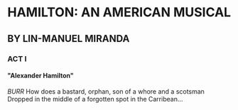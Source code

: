 # HAMILTON: AN AMERICAN MUSICAL

## BY LIN-MANUEL MIRANDA

### ACT I

#### "Alexander Hamilton"

*BURR*
How does a bastard, orphan, son of a whore and a scotsman
Dropped in the middle of a forgotten spot in the Carribean...
